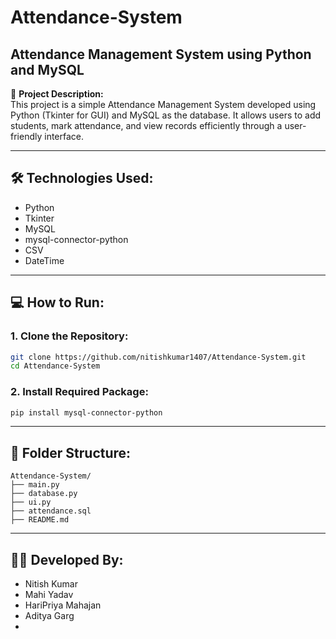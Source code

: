# Attendance-System  
## Attendance Management System using Python and MySQL

📌 **Project Description:**  
This project is a simple Attendance Management System developed using Python (Tkinter for GUI) and MySQL as the database. It allows users to add students, mark attendance, and view records efficiently through a user-friendly interface.

---

## 🛠️ Technologies Used:
- Python  
- Tkinter  
- MySQL  
- mysql-connector-python  
- CSV  
- DateTime  

---

## 💻 How to Run:

### 1. Clone the Repository:
```bash
git clone https://github.com/nitishkumar1407/Attendance-System.git
cd Attendance-System
```

### 2. Install Required Package:
```bash
pip install mysql-connector-python
```

---

## 📁 Folder Structure:
```text
Attendance-System/
├── main.py  
├── database.py  
├── ui.py  
├── attendance.sql  
├── README.md
```

---

## 👨‍💻 Developed By:
- Nitish Kumar  
- Mahi Yadav  
- HariPriya Mahajan  
- Aditya Garg
-

